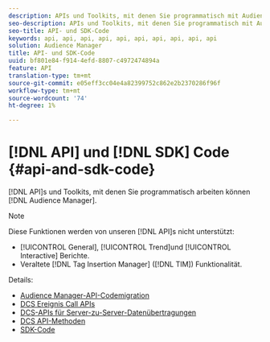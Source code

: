 ```yaml
---
description: APIs und Toolkits, mit denen Sie programmatisch mit Audience Manager arbeiten können.
seo-description: APIs und Toolkits, mit denen Sie programmatisch mit Audience Manager arbeiten können.
seo-title: API- und SDK-Code
keywords: api, api, api, api, api, api, api, api, api, api
solution: Audience Manager
title: API- und SDK-Code
uuid: bf801e84-f914-4efd-8807-c4972474894a
feature: API
translation-type: tm+mt
source-git-commit: e05eff3cc04e4a82399752c862e2b2370286f96f
workflow-type: tm+mt
source-wordcount: '74'
ht-degree: 1%

---
```



# [!DNL API] und [!DNL SDK] Code {#api-and-sdk-code}

[!DNL API]s und Toolkits, mit denen Sie programmatisch arbeiten können [!DNL Audience Manager].

>[!NOTE]
>
>Diese Funktionen werden von unseren [!DNL API]s nicht unterstützt:
>
>* [!UICONTROL General], [!UICONTROL Trend]und [!UICONTROL Interactive] Berichte.
>* Veraltete [!DNL Tag Insertion Manager] ([!DNL TIM]) Funktionalität.


Details:

* [Audience Manager-API-Codemigration](api-swagger-migration.md)
* [DCS Ereignis Call APIs](dcs-intro/dcs-event-calls/dcs-event-calls.md)
* [DCS-APIs für Server-zu-Server-Datenübertragungen](dcs-intro/dcs-s2s/dcs-s2s.md)
* [DCS API-Methoden](dcs-intro/dcs-api-reference/dcs-api-methods.md)
* [SDK-Code](/help/using/api/aam-sdk.md)
